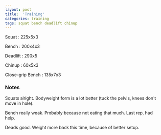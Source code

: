 ```yaml
---
layout: post
title:  'Training'
categories: training
tags: squat bench deadlift chinup
---
```


Squat       :   225x5x3

Bench       :   200x4x3

Deadlift    :   290x5

Chinup      :   60x5x3

Close-grip Bench    :   135x7x3

### Notes

Squats alright. Bodyweight form is a lot better (tuck the pelvis, knees don't move in
hole).

Bench really weak. Probably because not eating that much. Last rep, had help.

Deads good. Weight more back this time, because of better setup.
